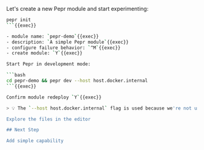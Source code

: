 Let's create a new Pepr module and start experimenting:

```bash
pepr init
```{{exec}}

- module name: `pepr-demo`{{exec}}
- description: `A simple Pepr module`{{exec}}
- configure failure behavior: `^M`{{exec}}
- create module: `Y`{{exec}}

Start Pepr in development mode:

```bash
cd pepr-demo && pepr dev --host host.docker.internal
```{{exec}}

Confirm module redeploy `Y`{{exec}} 

> 💡 The `--host host.docker.internal` flag is used because we're not using k3d in this environment.

Explore the files in the editor

## Next Step

Add simple capability
